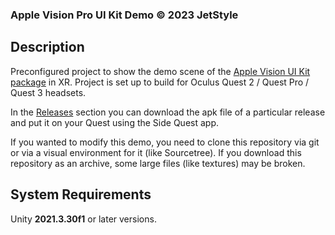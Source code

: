 ### Apple Vision Pro UI Kit Demo © 2023 JetStyle

## Description
Preconfigured project to show the demo scene of the [Apple Vision UI Kit package](https://github.com/jetstyle/Apple-Vision-Pro-UI-Kit) in XR. Project is set up to build for Oculus Quest 2 / Quest Pro / Quest 3 headsets.

In the [Releases](https://github.com/jetstyle/Apple-Vision-Pro-UI-Kit-Demo/releases) section you can download the apk file of a particular release and put it on your Quest using the Side Quest app.

If you wanted to modify this demo, you need to clone this repository via git or via a visual environment for it (like Sourcetree). If you download this repository as an archive, some large files (like textures) may be broken.

## System Requirements
Unity **2021.3.30f1** or later versions.
